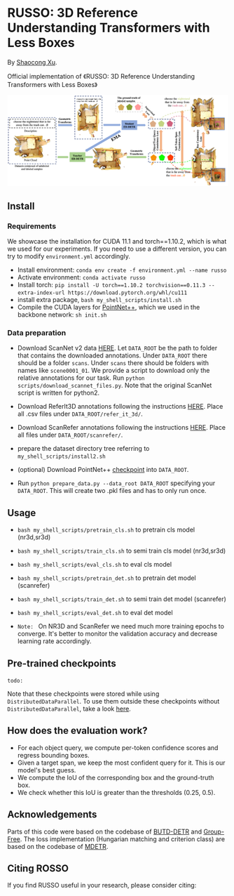<!--
 * @Author: xushaocong
 * @Date: 2022-11-14 16:30:13
 * @LastEditTime: 2022-11-14 18:30:36
 * @LastEditors: xushaocong
 * @Description: 
 * @FilePath: /butd_detr/README.md
 * email: xushaocong@stu.xmu.edu.cn
-->
# RUSSO: 3D Reference Understanding Transformers with Less Boxes





By [Shaocong Xu](https://github.com/Daniellli).


Official implementation of 《RUSSO: 3D Reference Understanding Transformers with Less Boxes》


![teaser](main2.png)

<!-- **Note:** -->

## Install

### Requirements
We showcase the installation for CUDA 11.1 and torch==1.10.2, which is what we used for our experiments.
If you need to use a different version, you can try to modify `environment.yml` accordingly.

- Install environment: `conda env create -f environment.yml --name russo`
- Activate environment: `conda activate russo`
- Install torch: `pip install -U torch==1.10.2 torchvision==0.11.3 --extra-index-url https://download.pytorch.org/whl/cu111`
- install extra package, `bash my_shell_scripts/install.sh`
- Compile the CUDA layers for [PointNet++](http://arxiv.org/abs/1706.02413), which we used in the backbone
  network: `sh init.sh`

### Data preparation

- Download ScanNet v2 data [HERE](https://github.com/ScanNet/ScanNet). Let `DATA_ROOT` be the path to folder that contains the downloaded annotations. Under `DATA_ROOT` there should be a folder `scans`. Under `scans` there should be folders with names like `scene0001_01`. We provide a script to download only the relative annotations for our task. Run `python scripts/download_scannet_files.py`. Note that the original ScanNet script is written for python2.

- Download ReferIt3D annotations following the instructions [HERE](https://github.com/referit3d/referit3d). Place all .csv files under `DATA_ROOT/refer_it_3d/`.

- Download ScanRefer annotations following the instructions [HERE](https://github.com/daveredrum/ScanRefer). Place all files under `DATA_ROOT/scanrefer/`.
- prepare the dataset directory tree referring to `my_shell_scripts/install2.sh`
<!-- - Download [object detector's outputs](https://drive.google.com/file/d/1OAArYe2NIfwSURiv6_ORbKAlYbOwfpVS/view?usp=sharing). Unzip inside `DATA_ROOT`. -->

- (optional) Download PointNet++ [checkpoint](https://drive.google.com/file/d/1JwMTOaMWfK0JgOBBHU_2oBGXp9ORo9Q3/view?usp=sharing) into `DATA_ROOT`.

- Run `python prepare_data.py --data_root DATA_ROOT` specifying your `DATA_ROOT`. This will create two .pkl files and has to only run once.

## Usage

- `bash my_shell_scripts/pretrain_cls.sh` to pretrain cls model (nr3d,sr3d) 
- `bash my_shell_scripts/train_cls.sh` to semi train cls model (nr3d,sr3d) 
- `bash my_shell_scripts/eval_cls.sh` to eval cls model 


- `bash my_shell_scripts/pretrain_det.sh` to pretrain det model (scanrefer) 
- `bash my_shell_scripts/train_det.sh` to semi train det model (scanrefer) 
- `bash my_shell_scripts/eval_det.sh` to eval det model 


- `Note: ` On NR3D and ScanRefer we need much more training epochs to converge. It's better to monitor the validation accuracy and decrease learning rate accordingly.

## Pre-trained checkpoints
`todo: ` 
<!-- Download our checkpoints for :[SR3D_det](https://zenodo.org/record/6430189/files/sr3d_butd_det_52.1_27.pth?download=1), [NR3D_det](https://zenodo.org/record/6430189/files/bdetr_nr3d_43.3.pth?download=1), [ScanRefer_det](https://zenodo.org/record/6430189/files/scanrefer_det_52.2.pth?download=1), [SR3D_cls](https://zenodo.org/record/6430189/files/bdetr_sr3d_cls_67.1.pth?download=1), [NR3D_cls](https://zenodo.org/record/6430189/files/bdetr_nr3d_cls_55.4.pth?download=1). Add `--checkpoint_path CKPT_NAME` to the above scripts in order to utilize the stored checkpoints. -->



Note that these checkpoints were stored while using `DistributedDataParallel`. To use them outside these checkpoints without `DistributedDataParallel`, take a look [here](https://discuss.pytorch.org/t/solved-keyerror-unexpected-key-module-encoder-embedding-weight-in-state-dict/1686).




## How does the evaluation work?
- For each object query, we compute per-token confidence scores and regress bounding boxes.
- Given a target span, we keep the most confident query for it. This is our model's best guess.
- We compute the IoU of the corresponding box and the ground-truth box.
- We check whether this IoU is greater than the thresholds (0.25, 0.5).



## Acknowledgements
Parts of this code were based on the codebase of  [BUTD-DETR](https://github.com/nickgkan/butd_detr) and   [Group-Free](https://github.com/zeliu98/Group-Free-3D). The loss implementation (Hungarian matching and criterion class) are based on the codebase of [MDETR](https://github.com/ashkamath/mdetr).


## Citing ROSSO
If you find RUSSO useful in your research, please consider citing:
```bibtex
```



<!-- ## License
The majority of BUTD-DETR code is licensed under CC-BY-NC, however portions of the project are available under separate license terms: [MDETR](https://github.com/ashkamath/mdetr) is licensed under the Apache 2.0 license; and [Group-Free](https://github.com/zeliu98/Group-Free-3D) is licensed under the MIT license. -->
